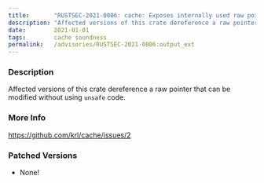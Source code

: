 ```yaml
---
title:       "RUSTSEC-2021-0006: cache: Exposes internally used raw pointer"
description: "Affected versions of this crate dereference a raw pointer that can be modified without using unsafe code."
date:        2021-01-01
tags:        cache soundness
permalink:   /advisories/RUSTSEC-2021-0006:output_ext
---
```


### Description

Affected versions of this crate dereference a raw pointer that can be modified
without using `unsafe` code.

### More Info

<https://github.com/krl/cache/issues/2>

### Patched Versions

- None!

